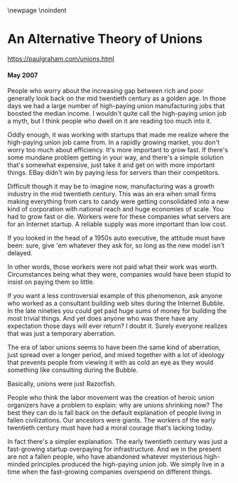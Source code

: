 \newpage
\noindent

An Alternative Theory of Unions
===============================


  

<https://paulgraham.com/unions.html>
  

#### May 2007


  

  

 People who worry about the increasing gap between rich and poor
generally look back on the mid twentieth century as a golden age.
In those days we had a large number of high\-paying union manufacturing
jobs that boosted the median income. I wouldn't quite call the
high\-paying union job a myth, but I think people who dwell on it
are reading too much into it.
   

  

 Oddly enough, it was working with startups that made me realize
where the high\-paying union job came from. In a rapidly growing
market, you don't worry too much about efficiency. It's more
important to grow fast. If there's some mundane problem getting
in your way, and there's a simple solution that's somewhat expensive,
just take it and get on with more important things. EBay didn't
win by paying less for servers than their competitors.
   

  

 Difficult though it may be to imagine now, manufacturing was a
growth industry in the mid twentieth century. This was an era when
small firms making everything from cars to candy were getting
consolidated into a new kind of corporation with national reach and
huge economies of scale. You had to grow fast or die. Workers
were for these companies what servers are for an Internet startup.
A reliable supply was more important than low cost.
   

  

 If you looked in the head of a 1950s auto executive, the attitude
must have been: sure, give 'em whatever they ask for, so long as
the new model isn't delayed.
   

  

 In other words, those workers were not paid what their work was
worth. Circumstances being what they were, companies would have
been stupid to insist on paying them so little.
   

  

 If you want a less controversial example of this phenomenon, ask
anyone who worked as a consultant building web sites during the
Internet Bubble. In the late nineties you could get paid huge sums
of money for building the most trivial things. And yet does anyone
who was there have any expectation those days will ever return? I
doubt it. Surely everyone realizes that was just a temporary
aberration.
   

  

 The era of labor unions seems to have been the same kind of aberration, 
just spread
over a longer period, and mixed together with a lot of ideology
that prevents people from viewing it with as cold an eye as they
would something like consulting during the Bubble.
   

  

 Basically, unions were just Razorfish.
   

  

 People who think the labor movement was the creation of heroic union
organizers have a problem to explain: why are unions shrinking now?
The best they can do is fall back on the default explanation of
people living in fallen civilizations. Our ancestors were giants.
The workers of the early twentieth century must have had a moral
courage that's lacking today.
   

  

 In fact there's a simpler explanation. The early twentieth century
was just a fast\-growing startup overpaying for infrastructure. And
we in the present are not a fallen people, who have abandoned
whatever mysterious high\-minded principles produced the high\-paying
union job. We simply live in a time when the fast\-growing companies
overspend on different things.
   

  

  


